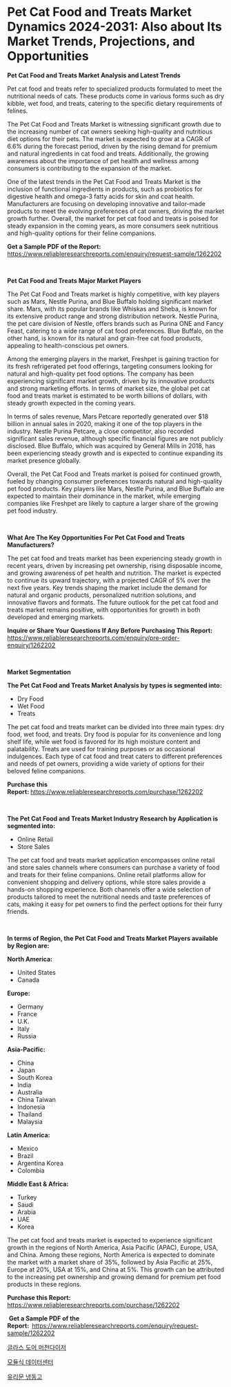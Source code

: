 <p><h1>Pet Cat Food and Treats Market Dynamics 2024-2031: Also about Its Market Trends, Projections, and Opportunities</h1></p><p><strong>Pet Cat Food and Treats Market Analysis and Latest Trends</strong></p>
<p><p>Pet cat food and treats refer to specialized products formulated to meet the nutritional needs of cats. These products come in various forms such as dry kibble, wet food, and treats, catering to the specific dietary requirements of felines.</p><p>The Pet Cat Food and Treats Market is witnessing significant growth due to the increasing number of cat owners seeking high-quality and nutritious diet options for their pets. The market is expected to grow at a CAGR of 6.6% during the forecast period, driven by the rising demand for premium and natural ingredients in cat food and treats. Additionally, the growing awareness about the importance of pet health and wellness among consumers is contributing to the expansion of the market.</p><p>One of the latest trends in the Pet Cat Food and Treats Market is the inclusion of functional ingredients in products, such as probiotics for digestive health and omega-3 fatty acids for skin and coat health. Manufacturers are focusing on developing innovative and tailor-made products to meet the evolving preferences of cat owners, driving the market growth further. Overall, the market for pet cat food and treats is poised for steady expansion in the coming years, as more consumers seek nutritious and high-quality options for their feline companions.</p></p>
<p><strong>Get a Sample PDF of the Report:&nbsp;</strong> <a href="https://www.reliableresearchreports.com/enquiry/request-sample/1262202">https://www.reliableresearchreports.com/enquiry/request-sample/1262202</a></p>
<p>&nbsp;</p>
<p><strong>Pet Cat Food and Treats Major Market Players</strong></p>
<p><p>The Pet Cat Food and Treats market is highly competitive, with key players such as Mars, Nestle Purina, and Blue Buffalo holding significant market share. Mars, with its popular brands like Whiskas and Sheba, is known for its extensive product range and strong distribution network. Nestle Purina, the pet care division of Nestle, offers brands such as Purina ONE and Fancy Feast, catering to a wide range of cat food preferences. Blue Buffalo, on the other hand, is known for its natural and grain-free cat food products, appealing to health-conscious pet owners.</p><p>Among the emerging players in the market, Freshpet is gaining traction for its fresh refrigerated pet food offerings, targeting consumers looking for natural and high-quality pet food options. The company has been experiencing significant market growth, driven by its innovative products and strong marketing efforts. In terms of market size, the global pet cat food and treats market is estimated to be worth billions of dollars, with steady growth expected in the coming years.</p><p>In terms of sales revenue, Mars Petcare reportedly generated over $18 billion in annual sales in 2020, making it one of the top players in the industry. Nestle Purina Petcare, a close competitor, also recorded significant sales revenue, although specific financial figures are not publicly disclosed. Blue Buffalo, which was acquired by General Mills in 2018, has been experiencing steady growth and is expected to continue expanding its market presence globally.</p><p>Overall, the Pet Cat Food and Treats market is poised for continued growth, fueled by changing consumer preferences towards natural and high-quality pet food products. Key players like Mars, Nestle Purina, and Blue Buffalo are expected to maintain their dominance in the market, while emerging companies like Freshpet are likely to capture a larger share of the growing pet food industry.</p></p>
<p>&nbsp;</p>
<p><strong>What Are The Key Opportunities For Pet Cat Food and Treats Manufacturers?</strong></p>
<p><p>The pet cat food and treats market has been experiencing steady growth in recent years, driven by increasing pet ownership, rising disposable income, and growing awareness of pet health and nutrition. The market is expected to continue its upward trajectory, with a projected CAGR of 5% over the next five years. Key trends shaping the market include the demand for natural and organic products, personalized nutrition solutions, and innovative flavors and formats. The future outlook for the pet cat food and treats market remains positive, with opportunities for growth in both developed and emerging markets.</p></p>
<p><strong>Inquire or Share Your Questions If Any Before Purchasing This Report:</strong> <a href="https://www.reliableresearchreports.com/enquiry/pre-order-enquiry/1262202">https://www.reliableresearchreports.com/enquiry/pre-order-enquiry/1262202</a></p>
<p>&nbsp;</p>
<p><strong>Market Segmentation</strong></p>
<p><strong>The Pet Cat Food and Treats Market Analysis by types is segmented into:</strong></p>
<p><ul><li>Dry Food</li><li>Wet Food</li><li>Treats</li></ul></p>
<p><p>The pet cat food and treats market can be divided into three main types: dry food, wet food, and treats. Dry food is popular for its convenience and long shelf life, while wet food is favored for its high moisture content and palatability. Treats are used for training purposes or as occasional indulgences. Each type of cat food and treat caters to different preferences and needs of pet owners, providing a wide variety of options for their beloved feline companions.</p></p>
<p><strong>Purchase this Report:&nbsp;</strong><a href="https://www.reliableresearchreports.com/purchase/1262202">https://www.reliableresearchreports.com/purchase/1262202</a></p>
<p>&nbsp;</p>
<p><strong>The Pet Cat Food and Treats Market Industry Research by Application is segmented into:</strong></p>
<p><ul><li>Online Retail</li><li>Store Sales</li></ul></p>
<p><p>The pet cat food and treats market application encompasses online retail and store sales channels where consumers can purchase a variety of food and treats for their feline companions. Online retail platforms allow for convenient shopping and delivery options, while store sales provide a hands-on shopping experience. Both channels offer a wide selection of products tailored to meet the nutritional needs and taste preferences of cats, making it easy for pet owners to find the perfect options for their furry friends.</p></p>
<p>&nbsp;</p>
<p><strong>In terms of Region, the Pet Cat Food and Treats Market Players available by Region are:</strong></p>
<p>
    <p> <strong> North America: </strong>
        <ul>
            <li>United States</li>
            <li>Canada</li>
        </ul>
        </p> 
    <p> <strong> Europe: </strong>
        <ul>
            <li>Germany</li>
            <li>France</li>
            <li>U.K.</li>
            <li>Italy</li>
            <li>Russia</li>
        </ul>
        </p> 
    <p> <strong> Asia-Pacific: </strong>
        <ul>
            <li>China</li>
            <li>Japan</li>
            <li>South Korea</li>
            <li>India</li>
            <li>Australia</li>
            <li>China Taiwan</li>
            <li>Indonesia</li>
            <li>Thailand</li>
            <li>Malaysia</li>
        </ul>
        </p> 
    <p> <strong> Latin America: </strong>
        <ul>
            <li>Mexico</li>
            <li>Brazil</li>
            <li>Argentina Korea</li>
            <li>Colombia</li>
        </ul>
        </p> 
    <p> <strong> Middle East & Africa: </strong>
        <ul>
            <li>Turkey</li>
            <li>Saudi</li>
            <li>Arabia</li>
            <li>UAE</li>
            <li>Korea</li>
        </ul>
    </p>
    </p>
<p><p>The pet cat food and treats market is expected to experience significant growth in the regions of North America, Asia Pacific (APAC), Europe, USA, and China. Among these regions, North America is expected to dominate the market with a market share of 35%, followed by Asia Pacific at 25%, Europe at 20%, USA at 15%, and China at 5%. This growth can be attributed to the increasing pet ownership and growing demand for premium pet food products in these regions.</p></p>
<p><strong>Purchase this Report: </strong><a href="https://www.reliableresearchreports.com/purchase/1262202">https://www.reliableresearchreports.com/purchase/1262202</a></p>
<p>&nbsp;<strong>Get a Sample PDF of the Report:&nbsp;&nbsp;</strong><a href="https://www.reliableresearchreports.com/enquiry/request-sample/1262202">https://www.reliableresearchreports.com/enquiry/request-sample/1262202</a></p>
<p><strong></strong></p>
<p><p><a href="https://github.com/vsnao330707/Market-Research-Report-List-1/blob/main/13779975981.md">글라스 도어 머천다이저</a></p><p><a href="https://github.com/laholand/Market-Research-Report-List-3/blob/main/31495065980.md">모듈식 데이터센터</a></p><p><a href="https://github.com/KellyLyncyh543964/Market-Research-Report-List-1/blob/main/56308915982.md">유리문 냉동고</a></p></p>